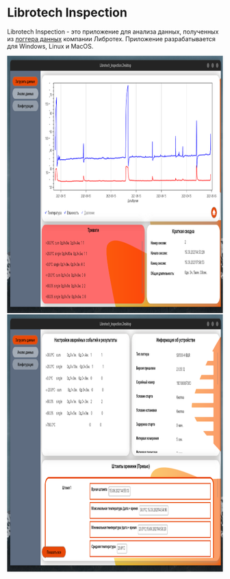 # Librotech Inspection

Librotech Inspection - это приложение для анализа
данных, полученных из [логгера данных](https://ru.wikipedia.org/wiki/%D0%A0%D0%B5%D0%B3%D0%B8%D1%81%D1%82%D1%80%D0%B0%D1%82%D0%BE%D1%80_%D0%B4%D0%B0%D0%BD%D0%BD%D1%8B%D1%85_(%D0%94%D0%B0%D1%82%D0%B0%D0%BB%D0%BE%D0%B3%D0%B3%D0%B5%D1%80)) 
компании Либротех. Приложение разрабатывается для Windows, Linux и MacOS.

<p align="center">
    <img alt="Chart"
         src="img/chart-page.png"
         width="1000" height="600">
    <img alt="Configuration"
         src="img/configuration-page.png"
         width="1000" height="600">
</p>

